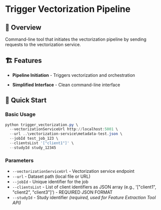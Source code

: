 # Trigger Vectorization Pipeline

## 🎯 Overview
Command-line tool that initiates the vectorization pipeline by sending requests to the vectorization service.

## 🏗️ Features
- **Pipeline Initiation** - Triggers vectorization and orchestration

- **Simplified Interface** - Clean command-line interface

## 🚀 Quick Start

### Basic Usage
```powershell
python trigger_vectorization.py \
  --vectorizationServiceUrl http://localhost:5001 \
  --url ..\vectorization-service\metadata-test.json \
  --jobId test_job_123 \
  --clientsList '["client1"]' \
  --studyId study_12345
```

### Parameters
- `--vectorizationServiceUrl` - Vectorization service endpoint
- `--url` - Dataset path (local file or URL)
- `--jobId` - Unique identifier for the job
- `--clientsList` - List of client identifiers as JSON array (e.g., '["client1", "client2", "client3"]') - REQUIRED JSON FORMAT
- `--studyId` - Study identifier *(required, used for Feature Extraction Tool API)*